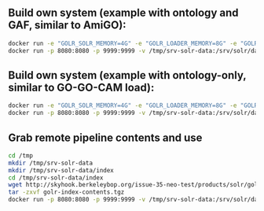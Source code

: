 
## Build own system (example with ontology and GAF, similar to AmiGO):

```bash
docker run -e "GOLR_SOLR_MEMORY=4G" -e "GOLR_LOADER_MEMORY=8G" -e "GOLR_INPUT_ONTOLOGIES=http://purl.obolibrary.org/obo/ncbitaxon/subsets/taxslim.owl" -e "GOLR_INPUT_GAFS=http://current.geneontology.org/annotations/aspgd.gaf.gz" -v /tmp/srv-solr-data:/srv/solr/data -t geneontology/golr-autoindex
docker run -p 8080:8080 -p 9999:9999 -v /tmp/srv-solr-data:/srv/solr/data -t geneontology/amigo-standalone
```

## Build own system (example with ontology-only, similar to GO-GO-CAM load):

```bash
docker run -e "GOLR_SOLR_MEMORY=4G" -e "GOLR_LOADER_MEMORY=8G" -e "GOLR_INPUT_ONTOLOGIES=http://purl.obolibrary.org/obo/ncbitaxon/subsets/taxslim.owl" -v /tmp/srv-solr-data:/srv/solr/data -t geneontology/golr-autoindex-ontology
docker run -p 8080:8080 -p 9999:9999 -v /tmp/srv-solr-data:/srv/solr/data -t geneontology/amigo-standalone
```

## Grab remote pipeline contents and use

``` bash
cd /tmp
mkdir /tmp/srv-solr-data
mkdir /tmp/srv-solr-data/index
cd /tmp/srv-solr-data/index
wget http://skyhook.berkeleybop.org/issue-35-neo-test/products/solr/golr-index-contents.tgz
tar -zxvf golr-index-contents.tgz
docker run -p 8080:8080 -p 9999:9999 -v /tmp/srv-solr-data:/srv/solr/data -t geneontology/amigo-standalone
```
